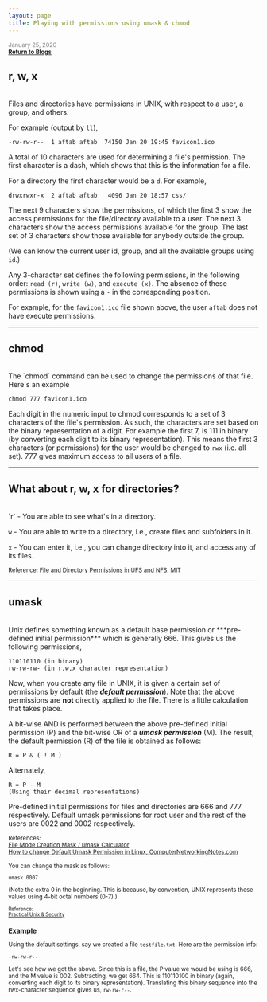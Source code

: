 ```yaml
---
layout: page
title: Playing with permissions using umask & chmod
---
```


<small><font color="gray">January 25, 2020</font><br><b><a href="../Tech-blog/index.html#unix">Return to Blogs</a></b></small>
<br>


## **r, w, x**
<br>
Files and directories have permissions in UNIX, with respect to a user, a group, and others.

For example (output by `ll`),

    -rw-rw-r--  1 aftab aftab  74150 Jan 20 19:45 favicon1.ico
    
A total of 10 characters are used for determining a file's permission.
The first character is a dash, which shows that this is the information for a file. 

For a directory the first character would be a `d`. For example,

    drwxrwxr-x  2 aftab aftab   4096 Jan 20 18:57 css/

The next 9 characters show the permissions, of which the first 3 show the
access permissions for the file/directory available to a user. The next 3
characters show the access permissions available for the group. The last set of
3 characters show those available for anybody outside the group. 

(We can know the current user id, group, and all the available groups using `id`.)

Any 3-character set defines the following permissions, in the following order:
`read (r)`, `write (w)`, and `execute (x)`. The absence of these permissions is 
shown using a `-` in the corresponding position. 

For example, for the `favicon1.ico` file shown above, the user `aftab` 
does not have execute permissions.

<hr>

## **chmod**
<br>
The `chmod` command can be used to change the permissions of that file. Here's an example

    chmod 777 favicon1.ico

Each digit in the numeric input to chmod corresponds to a set of 3 characters
of the file's permission. As such, the characters are set based on the binary
representation of a digit. For example the first 7, is 111 in binary (by
converting each digit to its binary representation). This means the first 3
characters (or permissions) for the user would be changed to `rwx` (i.e. all
set). 777 gives maximum access to all users of a file.

<hr>

## **What about r, w, x for directories?**
<br>
`r` - You are able to see what's in a directory. 

`w` - You are able to write to a directory, i.e., create files and subfolders in it.

`x` - You can enter it, i.e., you can change directory into it, and access any of its files.

<small>Reference: [File and Directory Permissions in UFS and NFS, MIT](http://web.mit.edu/sipb/doc/working/afs/html/subsection3.1.html)</small>

<hr>

## **umask**
<br>
Unix defines something known as a default base permission or ***pre-defined initial permission*** which is generally 666. This gives us the following permissions,

    110110110 (in binary)
    rw-rw-rw- (in r,w,x character representation)

Now, when you create any file in UNIX, it is given a certain set of permissions
by default (the ***default permission***). Note that the above permissions are
**not** directly applied to the file. There is a little calculation that takes
place. 

A bit-wise AND is performed between the above pre-defined initial permission
(P) and the bit-wise OR of a ***umask permission*** (M). The result, the
default permission (R) 
of the file is obtained as follows:

    R = P & ( ! M )
    
Alternately, 

    R = P - M 
    (Using their decimal representations)

Pre-defined initial permissions for files and directories are 666 and 777
respectively.  Default umask permissions for root user and the rest of the
users are 0022 and 0002 respectively.

<small>References: 
<br>[File Mode Creation Mask / umask Calculator](https://wintelguy.com/umask-calc.pl)
<br>[How to change Default Umask Permission in Linux, ComputerNetworkingNotes.com](https://www.computernetworkingnotes.com/rhce-study-guide/how-to-change-default-umask-permission-in-linux.html)

You can change the mask as follows:

    umask 0007

(Note the extra 0 in the beginning. This is because, by convention, UNIX represents these values using 4-bit octal numbers (0-7).)

<small>Reference: 
<br>[Practical Unix & Security](http://web.deu.edu.tr/doc/oreily/networking/puis/ch05_03.htm)</small>
    
### Example

Using the default settings, say we created a file `testfile.txt`. Here are the permission info:

    -rw-rw-r--
    
Let's see how we got the above. Since this is a file, the P value we would be
using is 666, and the M value is 002.  Subtracting, we get 664. This is
110110100 in binary (again, converting each digit to its binary
representation). Translating this binary sequence into the rwx-character
sequence gives us, `rw-rw-r--`.


